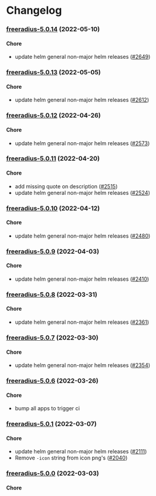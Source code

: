 # Changelog<br>


<a name="freeradius-5.0.14"></a>
### [freeradius-5.0.14](https://github.com/truecharts/apps/compare/freeradius-5.0.13...freeradius-5.0.14) (2022-05-10)

#### Chore

* update helm general non-major helm releases ([#2649](https://github.com/truecharts/apps/issues/2649))



<a name="freeradius-5.0.13"></a>
### [freeradius-5.0.13](https://github.com/truecharts/apps/compare/freeradius-5.0.12...freeradius-5.0.13) (2022-05-05)

#### Chore

* update helm general non-major helm releases ([#2612](https://github.com/truecharts/apps/issues/2612))



<a name="freeradius-5.0.12"></a>
### [freeradius-5.0.12](https://github.com/truecharts/apps/compare/freeradius-5.0.11...freeradius-5.0.12) (2022-04-26)

#### Chore

* update helm general non-major helm releases ([#2573](https://github.com/truecharts/apps/issues/2573))



<a name="freeradius-5.0.11"></a>
### [freeradius-5.0.11](https://github.com/truecharts/apps/compare/freeradius-5.0.10...freeradius-5.0.11) (2022-04-20)

#### Chore

* add missing quote on description ([#2515](https://github.com/truecharts/apps/issues/2515))
* update helm general non-major helm releases ([#2524](https://github.com/truecharts/apps/issues/2524))



<a name="freeradius-5.0.10"></a>
### [freeradius-5.0.10](https://github.com/truecharts/apps/compare/freeradius-5.0.9...freeradius-5.0.10) (2022-04-12)

#### Chore

* update helm general non-major helm releases ([#2480](https://github.com/truecharts/apps/issues/2480))



<a name="freeradius-5.0.9"></a>
### [freeradius-5.0.9](https://github.com/truecharts/apps/compare/freeradius-5.0.8...freeradius-5.0.9) (2022-04-03)

#### Chore

* update helm general non-major helm releases ([#2410](https://github.com/truecharts/apps/issues/2410))



<a name="freeradius-5.0.8"></a>
### [freeradius-5.0.8](https://github.com/truecharts/apps/compare/freeradius-5.0.7...freeradius-5.0.8) (2022-03-31)

#### Chore

* update helm general non-major helm releases ([#2361](https://github.com/truecharts/apps/issues/2361))



<a name="freeradius-5.0.7"></a>
### [freeradius-5.0.7](https://github.com/truecharts/apps/compare/freeradius-5.0.6...freeradius-5.0.7) (2022-03-30)

#### Chore

* update helm general non-major helm releases ([#2354](https://github.com/truecharts/apps/issues/2354))



<a name="freeradius-5.0.6"></a>
### [freeradius-5.0.6](https://github.com/truecharts/apps/compare/freeradius-5.0.5...freeradius-5.0.6) (2022-03-26)

#### Chore

* bump all apps to trigger ci



<a name="freeradius-5.0.1"></a>
### [freeradius-5.0.1](https://github.com/truecharts/apps/compare/freeradius-5.0.0...freeradius-5.0.1) (2022-03-07)

#### Chore

* update helm general non-major helm releases ([#2111](https://github.com/truecharts/apps/issues/2111))
* Remove `-icon` string from icon png's ([#2040](https://github.com/truecharts/apps/issues/2040))



<a name="freeradius-5.0.0"></a>
### [freeradius-5.0.0](https://github.com/truecharts/apps/compare/freeradius-4.0.45...freeradius-5.0.0) (2022-03-03)

#### Chore

